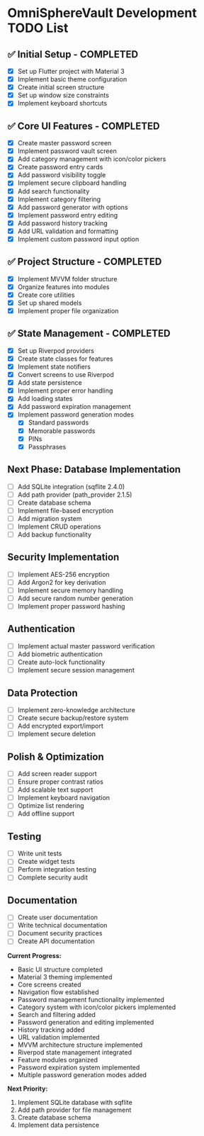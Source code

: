 # **OmniSphereVault Development TODO List**

## **✅ Initial Setup - COMPLETED**
- [x] Set up Flutter project with Material 3
- [x] Implement basic theme configuration
- [x] Create initial screen structure
- [x] Set up window size constraints
- [x] Implement keyboard shortcuts

## **✅ Core UI Features - COMPLETED**
- [x] Create master password screen
- [x] Implement password vault screen
- [x] Add category management with icon/color pickers
- [x] Create password entry cards
- [x] Add password visibility toggle
- [x] Implement secure clipboard handling
- [x] Add search functionality
- [x] Implement category filtering
- [x] Add password generator with options
- [x] Implement password entry editing
- [x] Add password history tracking
- [x] Add URL validation and formatting
- [x] Implement custom password input option

## **✅ Project Structure - COMPLETED**
- [x] Implement MVVM folder structure
- [x] Organize features into modules
- [x] Create core utilities
- [x] Set up shared models
- [x] Implement proper file organization

## **✅ State Management - COMPLETED**
- [x] Set up Riverpod providers
- [x] Create state classes for features
- [x] Implement state notifiers
- [x] Convert screens to use Riverpod
- [x] Add state persistence
- [x] Implement proper error handling
- [x] Add loading states
- [x] Add password expiration management
- [x] Implement password generation modes
  - [x] Standard passwords
  - [x] Memorable passwords
  - [x] PINs
  - [x] Passphrases

## **Next Phase: Database Implementation**
- [ ] Add SQLite integration (sqflite 2.4.0)
- [ ] Add path provider (path_provider 2.1.5)
- [ ] Create database schema
- [ ] Implement file-based encryption
- [ ] Add migration system
- [ ] Implement CRUD operations
- [ ] Add backup functionality

## **Security Implementation**
- [ ] Implement AES-256 encryption
- [ ] Add Argon2 for key derivation
- [ ] Implement secure memory handling
- [ ] Add secure random number generation
- [ ] Implement proper password hashing

## **Authentication**
- [ ] Implement actual master password verification
- [ ] Add biometric authentication
- [ ] Create auto-lock functionality
- [ ] Implement secure session management

## **Data Protection**
- [ ] Implement zero-knowledge architecture
- [ ] Create secure backup/restore system
- [ ] Add encrypted export/import
- [ ] Implement secure deletion

## **Polish & Optimization**
- [ ] Add screen reader support
- [ ] Ensure proper contrast ratios
- [ ] Add scalable text support
- [ ] Implement keyboard navigation
- [ ] Optimize list rendering
- [ ] Add offline support

## **Testing**
- [ ] Write unit tests
- [ ] Create widget tests
- [ ] Perform integration testing
- [ ] Complete security audit

## **Documentation**
- [ ] Create user documentation
- [ ] Write technical documentation
- [ ] Document security practices
- [ ] Create API documentation

**Current Progress:**
- Basic UI structure completed
- Material 3 theming implemented
- Core screens created
- Navigation flow established
- Password management functionality implemented
- Category system with icon/color pickers implemented
- Search and filtering added
- Password generation and editing implemented
- History tracking added
- URL validation implemented
- MVVM architecture structure implemented
- Riverpod state management integrated
- Feature modules organized
- Password expiration system implemented
- Multiple password generation modes added

**Next Priority:**
1. Implement SQLite database with sqflite
2. Add path provider for file management
3. Create database schema
4. Implement data persistence